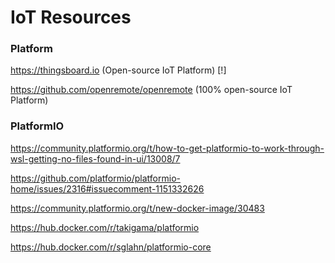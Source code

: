 # IoT Resources

### Platform

https://thingsboard.io (Open-source IoT Platform) [!]

https://github.com/openremote/openremote (100% open-source IoT Platform)

### PlatformIO

https://community.platformio.org/t/how-to-get-platformio-to-work-through-wsl-getting-no-files-found-in-ui/13008/7

https://github.com/platformio/platformio-home/issues/2316#issuecomment-1151332626

https://community.platformio.org/t/new-docker-image/30483

https://hub.docker.com/r/takigama/platformio

https://hub.docker.com/r/sglahn/platformio-core
